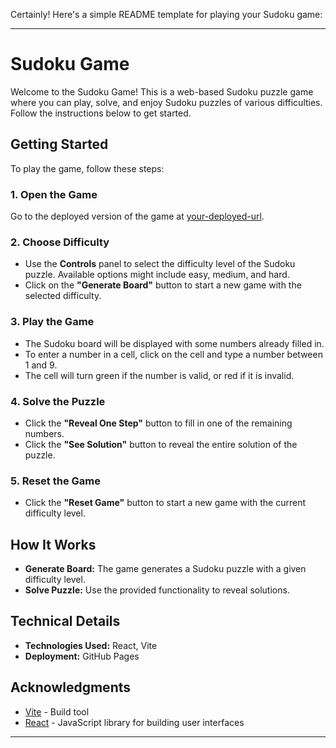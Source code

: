 Certainly! Here's a simple README template for playing your Sudoku game:

---

# Sudoku Game

Welcome to the Sudoku Game! This is a web-based Sudoku puzzle game where you can play, solve, and enjoy Sudoku puzzles of various difficulties. Follow the instructions below to get started.

## Getting Started

To play the game, follow these steps:

### 1. Open the Game

Go to the deployed version of the game at [your-deployed-url](https://saniya1016.github.io/Sudoku-Game/).

### 2. Choose Difficulty

- Use the **Controls** panel to select the difficulty level of the Sudoku puzzle. Available options might include easy, medium, and hard.
- Click on the **"Generate Board"** button to start a new game with the selected difficulty.

### 3. Play the Game

- The Sudoku board will be displayed with some numbers already filled in.
- To enter a number in a cell, click on the cell and type a number between 1 and 9.
- The cell will turn green if the number is valid, or red if it is invalid.

### 4. Solve the Puzzle

- Click the **"Reveal One Step"** button to fill in one of the remaining numbers.
- Click the **"See Solution"** button to reveal the entire solution of the puzzle.

### 5. Reset the Game

- Click the **"Reset Game"** button to start a new game with the current difficulty level.

## How It Works

- **Generate Board:** The game generates a Sudoku puzzle with a given difficulty level.
- **Solve Puzzle:** Use the provided functionality to reveal solutions.

## Technical Details

- **Technologies Used:** React, Vite
- **Deployment:** GitHub Pages


## Acknowledgments

- [Vite](https://vitejs.dev) - Build tool
- [React](https://reactjs.org) - JavaScript library for building user interfaces

---
